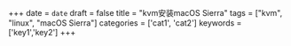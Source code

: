 +++
date = `date`
draft = false
title = "kvm安装macOS Sierra"
tags = ["kvm", "linux", "macOS Sierra"]
categories = ['cat1', 'cat2']
keywords = ['key1','key2']
+++

<!-- more -->
